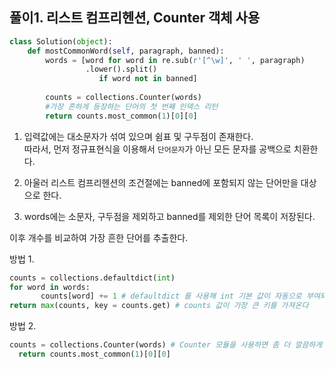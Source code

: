 ## 풀이1. 리스트 컴프리헨션, Counter 객체 사용
```python
class Solution(object):
    def mostCommonWord(self, paragraph, banned):
        words = [word for word in re.sub(r'[^\w]', ' ', paragraph)
                 .lower().split()
                    if word not in banned]
        
        counts = collections.Counter(words)
        #가장 흔하게 등장하는 단어의 첫 번째 인덱스 리턴
        return counts.most_common(1)[0][0]        
```

1. 입력값에는 대소문자가 섞여 있으며 쉼표 및 구두점이 존재한다.  
따라서, 먼저 정규표현식을 이용해서 `단어문자`가 아닌 모든 문자를 공백으로 치환한다.  

2. 아울러 리스트 컴프리헨션의 조건절에는 banned에 포함되지 않는 단어만을 대상으로 한다.  

3. words에는 소문자, 구두점을 제외하고 banned를 제외한 단어 목록이 저장된다. 

이후 개수를 비교하여 가장 흔한 단어를 추출한다.

방법 1.
```python
counts = collections.defaultdict(int)
for word in words:
       counts[word] += 1 # defaultdict 를 사용해 int 기본 값이 자동으로 부여되게 하고 빈도를 확인한다.
return max(counts, key = counts.get) # counts 값이 가장 큰 키를 가져온다
```
방법 2.
```python
counts = collections.Counter(words) # Counter 모듈을 사용하면 좀 더 깔끔하게 처리할 수 있다.
  return counts.most_common(1)[0][0]
```
